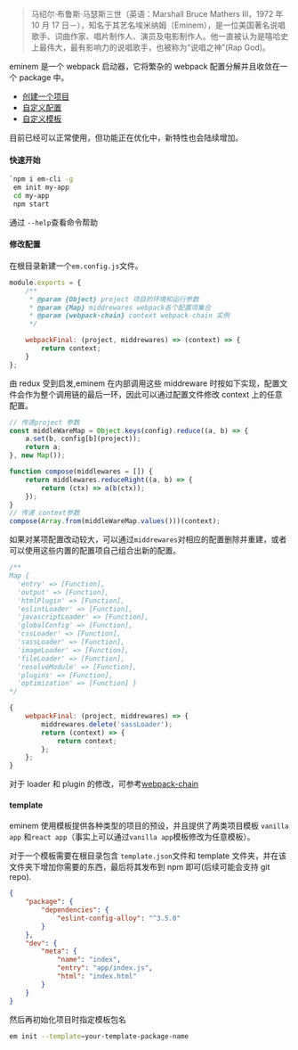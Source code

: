 > 马绍尔·布鲁斯·马瑟斯三世（英语：Marshall Bruce Mathers III，1972 年 10 月 17 日－），知名于其艺名埃米纳姆（Eminem），是一位美国著名说唱歌手、词曲作家、唱片制作人、演员及电影制作人。他一直被认为是嘻哈史上最伟大，最有影响力的说唱歌手，也被称为“说唱之神”(Rap God)。

eminem 是一个 webpack 启动器，它将繁杂的 webpack 配置分解并且收敛在一个 package 中。

-   [创建一个项目](#快速开始)
-   [自定义配置](#修改配置)
-   [自定义模板](#template)

目前已经可以正常使用，但功能正在优化中，新特性也会陆续增加。

#### 快速开始

```bash
`npm i em-cli -g
 em init my-app
 cd my-app
 npm start
```

通过 `--help`查看命令帮助

#### 修改配置

在根目录新建一个`em.config.js`文件。

```javascript
module.exports = {
    /**
     * @param {Object} project 项目的环境和运行参数
     * @param {Map} middrewares webpack各个配置项集合
     * @param {webpack-chain} context webpack-chain 实例
     */

    webpackFinal: (project, middrewares) => (context) => {
        return context;
    }
};
```

由 redux 受到启发,eminem 在内部调用这些 middreware 时按如下实现，配置文件会作为整个调用链的最后一环，因此可以通过配置文件修改 context 上的任意配置。

```javascript
// 传递project 参数
const middleWareMap = Object.keys(config).reduce((a, b) => {
    a.set(b, config[b](project));
    return a;
}, new Map());

function compose(middlewares = []) {
    return middlewares.reduceRight((a, b) => {
        return (ctx) => a(b(ctx));
    });
}
// 传递 context参数
compose(Array.from(middleWareMap.values()))(context);
```

如果对某项配置改动较大，可以通过`middrewares`对相应的配置删除并重建，或者可以使用这些内置的配置项自己组合出新的配置。

```javascript
/**
Map {
  'entry' => [Function],
  'output' => [Function],
  'htmlPlugin' => [Function],
  'eslintLoader' => [Function],
  'javascriptLoader' => [Function],
  'globalConfig' => [Function],
  'cssLoader' => [Function],
  'sassLoader' => [Function],
  'imageLoader' => [Function],
  'fileLoader' => [Function],
  'resolveModule' => [Function],
  'plugins' => [Function],
  'optimization' => [Function] }
*/

{
    webpackFinal: (project, middrewares) => {
        middrewares.delete('sassLoader');
        return (context) => {
            return context;
        };
    };
}
```

对于 loader 和 plugin 的修改，可参考[webpack-chain](https://github.com/neutrinojs/webpack-chain)

#### template

eminem 使用模板提供各种类型的项目的预设，并且提供了两类项目模板 `vanilla app` 和`react app`（事实上可以通过`vanilla app`模板修改为任意模板）。

对于一个模板需要在根目录包含 `template.json`文件和 template 文件夹，并在该文件夹下增加你需要的东西，最后将其发布到 npm 即可(后续可能会支持 git repo).

```json
{
    "package": {
        "dependencies": {
            "eslint-config-alloy": "^3.5.0"
        }
    },
    "dev": {
        "meta": {
            "name": "index",
            "entry": "app/index.js",
            "html": "index.html"
        }
    }
}
```

然后再初始化项目时指定模板包名

```bash
em init --template=your-template-package-name
```


